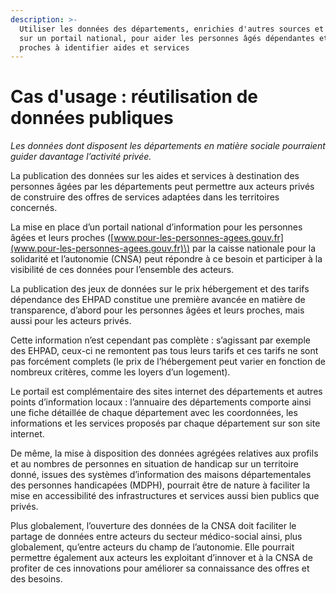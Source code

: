 ```yaml
---
description: >-
  Utiliser les données des départements, enrichies d'autres sources et agrégées
  sur un portail national, pour aider les personnes âgés dépendantes et leurs
  proches à identifier aides et services
---
```


# Cas d'usage : réutilisation de données publiques

_Les données dont disposent les départements en matière sociale pourraient guider davantage l’activité privée._ 

La publication des données sur les aides et services à destination des personnes âgées par les départements peut permettre aux acteurs privés de construire des offres de services adaptées dans les territoires concernés. 

La mise en place d’un portail national d’information pour les personnes âgées et leurs proches \([www.pour-les-personnes-agees.gouv.fr](www.pour-les-personnes-agees.gouv.fr)\) par la caisse nationale pour la solidarité et l’autonomie \(CNSA\) peut répondre à ce besoin et participer à la visibilité de ces données pour l’ensemble des acteurs. 

La publication des jeux de données sur le prix hébergement et des tarifs dépendance des EHPAD constitue une première avancée en matière de transparence, d’abord pour les personnes âgées et leurs proches, mais aussi pour les acteurs privés.

Cette information n’est cependant pas complète : s’agissant par exemple des EHPAD, ceux-ci ne remontent pas tous leurs tarifs et ces tarifs ne sont pas forcément complets \(le prix de l’hébergement peut varier en fonction de nombreux critères, comme les loyers d’un logement\). 

Le portail est complémentaire des sites internet des départements et autres points d’information locaux : l’annuaire des départements comporte ainsi une fiche détaillée de chaque département avec les coordonnées, les informations et les services proposés par chaque département sur son site internet.

De même, la mise à disposition des données agrégées relatives aux profils et au nombres de personnes en situation de handicap sur un territoire donné, issues des systèmes d’information des maisons départementales des personnes handicapées \(MDPH\), pourrait être de nature à faciliter la mise en accessibilité des infrastructures et services aussi bien publics que privés. 

Plus globalement, l’ouverture des données de la CNSA doit faciliter le partage de données entre acteurs du secteur médico-social ainsi, plus globalement, qu’entre acteurs du champ de l’autonomie. Elle pourrait permettre également aux acteurs les exploitant d’innover et à la CNSA de profiter de ces innovations pour améliorer sa connaissance des offres et des besoins.

